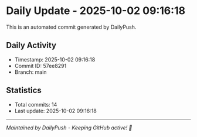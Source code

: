 # Daily Update - 2025-10-02 09:16:18

This is an automated commit generated by DailyPush.

## Daily Activity
- Timestamp: 2025-10-02 09:16:18
- Commit ID: 57ee8291
- Branch: main

## Statistics
- Total commits: 14
- Last update: 2025-10-02 09:16:18

---
*Maintained by DailyPush - Keeping GitHub active! 🚀*
